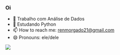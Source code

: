 ### Oi


- 🔭 Trabalho com Análise de Dados
- 🌱 Estudando Python
- 📫 How to reach me: renmorgado21@gmail.com
- 😄 Pronouns: ele/dele



<div> 
 	<a href="https://www.linkedin.com/in/renato-morgado-soares-b8a66a41/" target="_blank"><img src="https://img.shields.io/badge/-LinkedIn-%230077B5?style=for-the-badge&logo=linkedin&logoColor=white" target="_blank"></a> 
</div>
